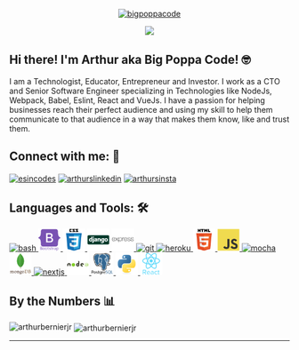 <p align="center"> <a href="https://twitter.com/bigpoppacode" target="blank"><img src="https://img.shields.io/twitter/follow/bigpoppacode?logo=twitter&style=for-the-badge" alt="bigpoppacode" /></a> </p>

<p align="center">
<img src="https://camo.githubusercontent.com/293b49a66a354c5cb8f1399e6d0413c582e606b98f8899fa703e143db460dc10/687474703a2f2f70726f6772657373616e64666f7274756e652e636f6d2f736d61635f696d616765732f70726f66696c652e6a7067" height="550"/>
</p>

## Hi there! I'm Arthur aka Big Poppa Code! 🤓 

I am a Technologist, Educator, Entrepreneur and Investor. I work as a CTO and Senior Software Engineer specializing in Technologies like NodeJs, Webpack, Babel, Eslint, React and VueJs. I have a passion for helping businesses reach their perfect audience and using my skill to help them communicate to that audience in a way that makes them know, like and trust them.

<h2 align="left">Connect with me: 👀</h2>
<p align="left">
<a href="https://twitter.com/bigpoppacode" target="blank"><img align="center" src="https://cdn.jsdelivr.net/npm/simple-icons@3.0.1/icons/twitter.svg" alt="esincodes" height="30" width="40" /></a>
<a href="https://linkedin.com/in/developmentandmanagement" target="blank"><img align="center" src="https://cdn.jsdelivr.net/npm/simple-icons@3.0.1/icons/linkedin.svg" alt="arthurslinkedin" height="30" width="40" /></a>
<a href="https://instagram.com/bigpoppacode" target="blank"><img align="center" src="https://cdn.jsdelivr.net/npm/simple-icons@3.0.1/icons/instagram.svg" alt="arthursinsta" height="30" width="40" /></a>


<h2 align="left">Languages and Tools: 🛠️</h2>
<p align="left"> <a href="https://www.gnu.org/software/bash/" target="_blank"> <img src="https://www.vectorlogo.zone/logos/gnu_bash/gnu_bash-icon.svg" alt="bash" width="40" height="40"/> </a> <a href="https://getbootstrap.com" target="_blank"> <img src="https://raw.githubusercontent.com/devicons/devicon/master/icons/bootstrap/bootstrap-plain-wordmark.svg" alt="bootstrap" width="40" height="40"/> </a> <a href="https://www.w3schools.com/css/" target="_blank"> <img src="https://raw.githubusercontent.com/devicons/devicon/master/icons/css3/css3-original-wordmark.svg" alt="css3" width="40" height="40"/> </a> <a href="https://www.djangoproject.com/" target="_blank"> <img src="https://raw.githubusercontent.com/devicons/devicon/master/icons/django/django-original.svg" alt="django" width="40" height="40"/> </a> <a href="https://expressjs.com" target="_blank"> <img src="https://raw.githubusercontent.com/devicons/devicon/master/icons/express/express-original-wordmark.svg" alt="express" width="40" height="40"/> </a> <a href="https://git-scm.com/" target="_blank"> <img src="https://www.vectorlogo.zone/logos/git-scm/git-scm-icon.svg" alt="git" width="40" height="40"/> </a> <a href="https://heroku.com" target="_blank"> <img src="https://www.vectorlogo.zone/logos/heroku/heroku-icon.svg" alt="heroku" width="40" height="40"/> </a> <a href="https://www.w3.org/html/" target="_blank"> <img src="https://raw.githubusercontent.com/devicons/devicon/master/icons/html5/html5-original-wordmark.svg" alt="html5" width="40" height="40"/> </a> <a href="https://developer.mozilla.org/en-US/docs/Web/JavaScript" target="_blank"> <img src="https://raw.githubusercontent.com/devicons/devicon/master/icons/javascript/javascript-original.svg" alt="javascript" width="40" height="40"/> </a> <a href="https://mochajs.org" target="_blank"> <img src="https://www.vectorlogo.zone/logos/mochajs/mochajs-icon.svg" alt="mocha" width="40" height="40"/> </a> <a href="https://www.mongodb.com/" target="_blank"> <img src="https://raw.githubusercontent.com/devicons/devicon/master/icons/mongodb/mongodb-original-wordmark.svg" alt="mongodb" width="40" height="40"/> </a> <a href="https://nextjs.org/" target="_blank"> <img src="https://cdn.worldvectorlogo.com/logos/nextjs-3.svg" alt="nextjs" width="40" height="40"/> </a> <a href="https://nodejs.org" target="_blank"> <img src="https://raw.githubusercontent.com/devicons/devicon/master/icons/nodejs/nodejs-original-wordmark.svg" alt="nodejs" width="40" height="40"/> </a> <a href="https://www.postgresql.org" target="_blank"> <img src="https://raw.githubusercontent.com/devicons/devicon/master/icons/postgresql/postgresql-original-wordmark.svg" alt="postgresql" width="40" height="40"/> </a> <a href="https://www.python.org" target="_blank"> <img src="https://raw.githubusercontent.com/devicons/devicon/master/icons/python/python-original.svg" alt="python" width="40" height="40"/> </a> <a href="https://reactjs.org/" target="_blank"> <img src="https://raw.githubusercontent.com/devicons/devicon/master/icons/react/react-original-wordmark.svg" alt="react" width="40" height="40"/> </a> </p>



<h2>By the Numbers 📊 </h2>

<p><img align="left" src="https://github-readme-stats.vercel.app/api/top-langs?username=arthurbernierjr&show_icons=true&locale=en&layout=compact&theme=buefy" alt="arthurbernierjr" /></p>

<p>&nbsp;<img align="center" src="https://github-readme-stats.vercel.app/api?username=arthurbernierjr&show_icons=true&locale=en&theme=buefy&layout=compact" alt="arthurbernierjr" /></p>

***
<!--
![visitors](https://visitor-badge.glitch.me/badge?page_id=arthurbernierjr.arthurbernierjr)
-->
